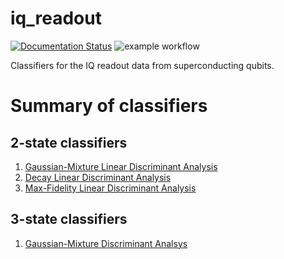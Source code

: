 # iq_readout

[![Documentation Status](https://readthedocs.org/projects/iq-readout/badge/?version=latest)](https://iq-readout.readthedocs.io/en/latest/?badge=latest)
![example workflow](https://github.com/MarcSerraPeralta/iq_readout/actions/workflows/actions.yaml/badge.svg)

Classifiers for the IQ readout data from superconducting qubits.

# Summary of classifiers

## 2-state classifiers

1. [Gaussian-Mixture Linear Discriminant Analysis](iq_readout/two_state_classifiers/gmlda.md)
1. [Decay Linear Discriminant Analysis](iq_readout/two_state_classifiers/decaylda.md)
1. [Max-Fidelity Linear Discriminant Analysis](iq_readout/two_state_classifiers/maxflda.md)

## 3-state classifiers

1. [Gaussian-Mixture Discriminant Analsys](iq_readout/three_state_classifiers/gmda.md)
